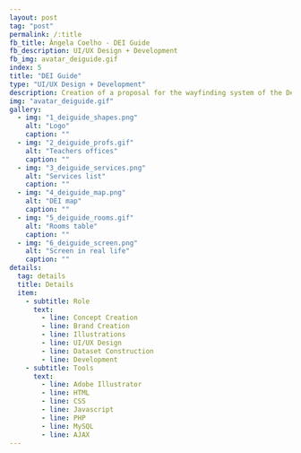 ```yaml
---
layout: post
tag: "post"
permalink: /:title
fb_title: Ângela Coelho - DEI Guide
fb_description: UI/UX Design + Development
fb_img: avatar_deiguide.gif
index: 5
title: "DEI Guide"
type: "UI/UX Design + Development"
description: Creation of a proposal for the wayfinding system of the Department of Informatics Engineering (DEI) at the University of Coimbra, Portugal. The system presented the teacher’s bureaus and the way to get there, the different services available inside the department and the path to every room of the building. This academic project was developed in group and consisted in finding the better solution to accurately communicate the information needed by the user as quickly as possible. Thus, the approach followed was to associate each one of the main places to a different shape with a specific colour and concentrate all the communication basis in these elementary shapes.
img: "avatar_deiguide.gif"
gallery:
  - img: "1_deiguide_shapes.png"
    alt: "Logo"
    caption: ""
  - img: "2_deiguide_profs.gif"
    alt: "Teachers offices"
    caption: ""
  - img: "3_deiguide_services.png"
    alt: "Services list"
    caption: ""
  - img: "4_deiguide_map.png"
    alt: "DEI map"
    caption: ""
  - img: "5_deiguide_rooms.gif"
    alt: "Rooms table"
    caption: ""
  - img: "6_deiguide_screen.png"
    alt: "Screen in real life"
    caption: ""
details:
  tag: details
  title: Details
  item:
    - subtitle: Role
      text:
        - line: Concept Creation
        - line: Brand Creation
        - line: Illustrations
        - line: UI/UX Design
        - line: Dataset Construction
        - line: Development
    - subtitle: Tools
      text:
        - line: Adobe Illustrator
        - line: HTML
        - line: CSS
        - line: Javascript
        - line: PHP
        - line: MySQL
        - line: AJAX
---
```

